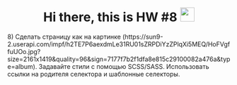 <h1 align="center">Hi there, this is HW #8</a> 
<img src="https://github.com/blackcater/blackcater/raw/main/images/Hi.gif" height="32"/></h1>
<p>
8) Сделать страницу как на картинке (https://sun9-2.userapi.com/impf/h2TE7P6aexdmLe31RU01sZRPDiYzZPlqXi5MEQ/HoFVgffuUOo.jpg?size=2161x1419&quality=96&sign=7177f7b2f1dfa8e815c29100082a476a&type=album). Задавайте стили с помощью SCSS/SASS.
Использовать ссылки на родителя селектора и шаблонные селекторы.
</p>